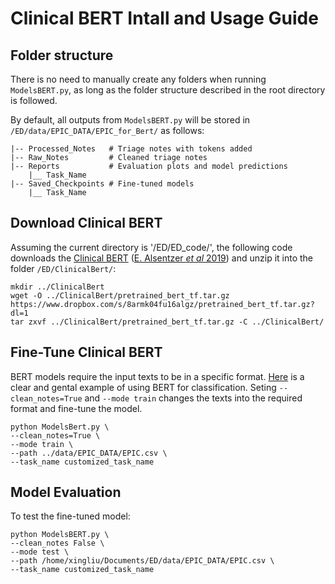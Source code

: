 # Clinical BERT Intall and Usage Guide

## Folder structure
There is no need to manually create any folders when running `ModelsBERT.py`, as long as the folder structure described in the root directory is followed. 

By default, all outputs from `ModelsBERT.py` will be stored in `/ED/data/EPIC_DATA/EPIC_for_Bert/` as follows:

```
|-- Processed_Notes   # Triage notes with tokens added
|-- Raw_Notes         # Cleaned triage notes
|-- Reports           # Evaluation plots and model predictions
    |__ Task_Name
|-- Saved_Checkpoints # Fine-tuned models
    |__ Task_Name
```

## Download Clinical BERT
Assuming the current directory is '/ED/ED_code/', the following code downloads the [Clinical BERT](https://github.com/EmilyAlsentzer/clinicalBERT) ([E. Alsentzer *et al* 2019](https://arxiv.org/abs/1904.03323)) and unzip it into the folder `/ED/ClinicalBert/`:
```
mkdir ../ClinicalBert
wget -O ../ClinicalBert/pretrained_bert_tf.tar.gz https://www.dropbox.com/s/8armk04fu16algz/pretrained_bert_tf.tar.gz?dl=1
tar zxvf ../ClinicalBert/pretrained_bert_tf.tar.gz -C ../ClinicalBert/
```

## Fine-Tune Clinical BERT
BERT models require the input texts to be in a specific format. [Here](https://medium.com/swlh/a-simple-guide-on-using-bert-for-text-classification-bbf041ac8d04) is a clear and gental example of using BERT for classification. Seting `--clean_notes=True` and `--mode train` changes the texts into the required format and fine-tune the model.
```
python ModelsBert.py \
--clean_notes=True \
--mode train \
--path ../data/EPIC_DATA/EPIC.csv \
--task_name customized_task_name
```

## Model Evaluation
To test the fine-tuned model:
```
python ModelsBERT.py \
--clean_notes False \
--mode test \
--path /home/xingliu/Documents/ED/data/EPIC_DATA/EPIC.csv \
--task_name customized_task_name
```